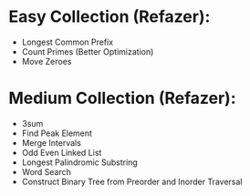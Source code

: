 # Easy Collection (Refazer):
* Longest Common Prefix
* Count Primes (Better Optimization)
* Move Zeroes

# Medium Collection (Refazer):
* 3sum
* Find Peak Element
* Merge Intervals
* Odd Even Linked List
* Longest Palindromic Substring
* Word Search
* Construct Binary Tree from Preorder and Inorder Traversal

